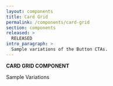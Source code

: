 ```yaml
---
layout: components
title: Card Grid
permalink: /components/card-grid
section: components
released: >
  RELEASED
intro_paragraph: >
  Sample variations of the Button CTAs.
---
```


__CARD GRID COMPONENT__

Sample Variations
